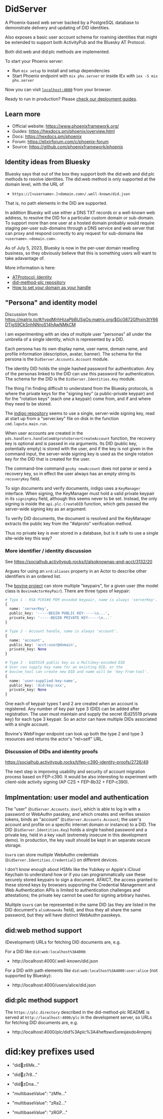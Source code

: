 # DidServer

A Phoenix-based web server backed by a PostgreSQL database
to demonstrate delivery and updating of DID identities.

Also exposes a basic user account schema for roaming identities
that might be extended to support both ActivityPub and
the Bluesky AT Protocol.

Both did:web and did:plc methods are implemented.

To start your Phoenix server:

- Run `mix setup` to install and setup dependencies
- Start Phoenix endpoint with `mix phx.server` or inside IEx with `iex -S mix phx.server`

Now you can visit [`localhost:4000`](http://localhost:4000) from your browser.

Ready to run in production? Please [check our deployment guides](https://hexdocs.pm/phoenix/deployment.html).

## Learn more

- Official website: https://www.phoenixframework.org/
- Guides: https://hexdocs.pm/phoenix/overview.html
- Docs: https://hexdocs.pm/phoenix
- Forum: https://elixirforum.com/c/phoenix-forum
- Source: https://github.com/phoenixframework/phoenix

## Identity ideas from Bluesky

Bluesky says that out of the box they support both the did:web and did:plc
methods to resolve identities. The did:web method is only supported at
the domain level, with the URL of

- `https://[<username>.]<domain.com>/.well-known/did.json`

That is, no path elements in the DID are supported.

In addition Bluesky will use either a DNS TXT records or a well-known web
address, to resolve the DID for a particular custom domain or sub-domain.
To support more than one user at a hosted domain probably would require
staging per-user sub-domains through a DNS service and web server that
can proxy and respond correctly to any request for sub-domains like
`<username>.<domain.com>`.

As of July 5, 2023, Bluesky is now in the per-user domain reselling
business, so they obviously believe that this is something users
will want to take adavantage of.

More information is here:

- [ATProtocol: Identity](https://atproto.com/guides/identity)
- [did-method-plc repository](https://github.com/bluesky-social/did-method-plc)
- [How to set your domain as your handle](https://blueskyweb.xyz/blog/4-28-2023-domain-handle-tutorial)

## "Persona" and identity model

Discussion from https://matrix.to/#/!vpdMrhHjzaPbBUSgOs:matrix.org/$Gc0872Gfhxin3tY66DTigS9CkSnhNNroS14hAwNMkCM

I am experimenting with an idea of multiple user "personas" all under the
umbrella of a single identity, which is represented by a DID.

Each persona has its own display name, user name, domain name, and profile
information (description, avatar, banner). The schema for the persona is the
`DidServer.Accounts.Account` module.

The identity DID holds the single hashed password for authentication. Any of
the personas linked to the DID can use this password for authentication.
The schema for the DID is the `DidServer.Identities.Key` module.

The thing I'm finding difficult to understand from the Bluesky protocols,
is where the private keys for the "signing key" (a public-private keypair)
and for the "rotation keys" (each one a keypair) come from, and if and where
they need to be stored.

The [indigo repository](https://github.com/bluesky-social/indigo) seems to
use a single, server-wide signing key, read at start up from a "server.key"
file on disk in the function `cmd.laputa.main.run`.

When user accounts are created in the `pds.handlers.handleComAtprotoServerCreateAccount`
function, the recovery key is optional and is passed in via arguments. Its
DID (public key, potentially empty) is stored with the user, and if the key
is not given in the command input, the server-wide signing key is used as
the single rotation key for the DID that is created for the user.

The command-line command `gosky newAccount` does not parse or send a recovery
key, so in effect the user always has an empty string its `recoveryKey` field.

To sign documents and verify documents, indigo uses a `KeyManager` interface.
When signing, the KeyManager must hold a valid private keypair in its
`signingKey` field, although this seems never to be set. Instead, the only
signing is inside the `api.plc.CreateDID` function, which gets passed the
server-wide signing key as an argument.

To verify DID documents, the document is resolved and the KeyManager extracts
the public key from the "#atproto" verification method.

Thus no private key is ever stored in a database, but is it safe to use a
single site-wide key this way?

### More identifier / identity discussion

See https://socialhub.activitypub.rocks/t/alsoknownas-and-acct/3132/20

Argues for using an `xrd:aliases` property in an Actor to describe other 
identifiers in an ordered list.

The [bovine project](https://codeberg.org/helge/bovine) can store 
multiple "keypairs", for a given user (the model class is 
`BovineActorKeyPair`). There are three types of keypair:

```python
# Type 1 - RSA PCKS#8 PEM encoded keypair, name is always 'serverKey'.
{
  name: 'serverKey', 
  public_key: '-----BEGIN PUBLIC KEY-----\n...',
  private_key: '-----BEGIN PRIVATE KEY-----\n...'
}

# Type 2 - Account handle, name is always 'account'.
{
  name: 'account', 
  public_key: 'acct:user@domain', 
  private_key: None
}

# Type 3 - Ed25519 public key as a Multikey-encoded DID
# User can supply key name for an existing DID, or the
# bovine_tool can create new DID and name will be 'key-from-tool'.
{
  name: 'user-supplied-key-name', 
  public_key: 'did:key:xxx', 
  private_key: None
}
```

One each of keypair types 1 and 2 are created when an account is registered. 
Any number of key pair type 3 (DID) can be added after registration.
The user must maintain and supply the secret (Ed25519 private key) for 
each type 3 keypair. So an actor can have multiple DIDs associated with
a single account.

Bovine's WebFinger endpoint can look up both the type 2 and type 3
resources and returns the actor's "rel=self" URL.

### Discussion of DIDs and identity proofs

https://socialhub.activitypub.rocks/t/fep-c390-identity-proofs/2726/49

The next step is improving usability and security of account migration process based on FEP-c390. It would be also interesting to experiment with client-side activity signing (AP C2S + FEP-8b32 + FEP-c390).

## Implmentation: user model and authentication

The "user" (`DidServer.Accounts.User`), which is able to log in with a password
or WebAuthn passkey, and which creates and verifies session tokens, binds
an "account" (`DidServer.Accounts.Account`; the user's account and profile on
a specific internet domain or instance) to a DID. The DID (`DidServer.Identities.Key`)
holds a single hashed password and a private key, held in a key vault
(extremely insecure in this development demo). In production, the key vault
should be kept in an separate secure storage.

`User`s can store multiple WebAuthn credentials (`DidServer.Identities.Credential`)
on different devices.

I don't know enough about HSMs like the Yubikey or Apple's iCloud Keychain
to understand how or if you can programmatically use these securely stored
keypairs to sign a document. AFAICT, the access granted to these stored keys
by browsers supporting the Credential Management and Web Authentication APIs
is limited to authentication challenges and attestations; the private key
cannot be used for signing arbitrary hashes.

Mulitple `User`s can be represented in the same DID (as they are listed in the
DID document's `alsoKnownAs` field), and thus they all share the same password,
but they will have distinct WebAuthn passkeys.

## did:web method support

(Development) URLs for fetching DID documents are, e.g.

For a DID like `did:web:localhost%3A4000`:

- http://localhost:4000/.well-known/did.json

For a DID with path elements like `did:web:localhost%3A4000:user:alice`
(not supported by Bluesky):

- http://localhost:4000/users/alice/did.json

## did:plc method support

The `https://plc.directory` described in the did-method-plc README
is served at `http://localhost:4000/plc` in the development server,
so URLs for fetching DID documents are, e.g.

- http://localhost:4000/plc/did%3Aplc%3A4heftswx5xresjexdo4nnpmj

# did:key prefixes used

- "did:key:z6Mk..."
- "did:key:z7r8..."
- "did:key:zDna..."

- "multibaseValue": "zMfe..."
- "multibaseValue": "zRa2..."
- "multibaseValue": "zRGP..."

